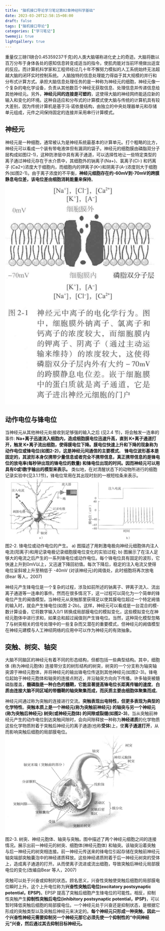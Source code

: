 ```yaml
---
title: "脑机接口导论学习笔记第02章神经科学基础"
date: 2023-03-20T12:58:15+08:00
draft: false
tags: ["脑机接口导论"]
categories: ["学习笔记"]
twemoji: true
lightgallery: true
---
```


重量仅三磅(1磅合0.45359237千克)的人类大脑堪称进化史上的奇迹。大脑将数以百万分布于身体各处的感知信息转变成适当的指令，使肌肉能对当前环境做出适宜的反应。而计算机科学家和工程师经过几十年不懈努力模拟的人工系统始终无法超越大脑的闭环实时控制系统。
人脑独特的信息处理能力得益于其大规模的并行和分布式计算方式。承担大脑信息处理任务的是一种称为神经元的细胞，神经元像一个复杂的电化学设备，负责从其他数百个神经无获取信息、处理信息并传递信息给其他神经元。另外，**神经元间的连接是可塑的**，这使得大脑的神经网终能适应新的输入和变化的环境。这种自适应和分布式的计算模式使大脑与传统的计算机具有较大差别，因为传统计算机是基于冯·诺依曼结构，由独立的中央处理器单元和存储单元组成，元件之间保持固定的连接并采用串行计算模式。

## 神经元
神经元是一种细胞，通常被认为是神经系统最基本的计算单元。打个粗略的比方，神经元可以看成一个装有带电液体但有漏洞的袋子。神经元的细胞膜由磷脂双分子层构成如图(2-1)，这种防渗层中具有离子通道，可以选择性地让一些特定类型的离子通过神经元存在于水介质中，其细胞外的钠离子(Na+)、氯离子(Cl-) 和钙离子 (Ca2+)浓度大于细胞内，而细胞内的钾离子(K+)和阴离子(A-)浓度则大于细胞外(如图2-1)。由于离子浓度的不平衡，**神经元细胞存在约-60mV到-70mV的跨膜静息电位差，该电位差由细胞消耗能量来保持**。
![](./image/2023-03-31-22-14-11.png)

## 动作电位与锋电位
当神经元从其他神经元处接收到足够强的输入之后 (见2.4 节)，将会触发一连串的事件:
**Na+离子迅速流入细胞内，造成细胞膜电位迅速升高，直到 K+离子通道打开，触发 K+离子流出细胞，使得膜电位下降。膜电位快速上升和下降的现象称为动作电位或锋电位(如图2-2)，这是神经元间通信的主要模式**。
**锋电位波形基本是固定的，其波形本身仅携带少量信息或者完全不携带信息，真正携带信息的是锋电位的放电率(每秒钟出现的锋电位的数量) 和锋电位出现的时间。因而神经元可以用具有0或1数字输出的模型来表示。**
类似地，在对清醒状态下的动物所进行的细胞记录实验中(见3.1.1节)，锋电位常用在其出现时刻的一根短柱条来表示。
![](./image/2023-03-31-22-19-18.png)
图2-2. 锋电位或动作电位的产生。
a) 图描述了用刺激电极向神经元细胞体内注人电流(阳离子)和用记录电极记录细胞膜电位变化的实验过程;
b) 图展示了在注人足够大的电流之后产生的一系列锋电位或动作电位。每个锋电位具有固定的波形，它快速上升到0mV以上，又迅速下降回初值。每次下降后，稳定的注入电流又使得电位呈斜坡上升至稍低于 -40mV (对该神经元)的阈值处，此时细胞将再次放电(Bear 等人，2007)

神经元产生锋电位是一个复杂的过程，涉及如前所述的钠离子、钾离子流入、流出离子通道等一连串的事件。然而在很多情况下，这一过程可以简化为一个简单的锋电位产生的闽值模型。当神经元从突触那里获得足以使其膜电位超过一个特定阙值的输入时，就会产生锋电位(如图 2-2b)。这样，神经元可以看成是一台混合的模-数计算设备，它将数字输入0/1 转换成局部膜电位的模拟变化，这些模拟变化在神经元胞体中进行求和，如果总和超过闽值则产生锋电位。当然，这种简化模型忽略了与树突相关的信号处理中的一些复杂而又潜在的重要模式，但神经元的阙值模型在神经元建模与人工神经网络的应用中可以作为神经元的有效抽象。

## 突触、树突、轴突
大脑不同脑区的神经元有着不同的形态结构，但都包括一些典型结构。其中，细胞体 (称为神经元胞体) 连接带分支的树形结构的树突，树突的一个分支称为轴突轴突源于神经元胞体，并将神经元的输出锋电位传送到其他神经元(如图2-3)。锋电位起始于神经元胞体和轴突的连接点附近，并沿轴突方向向下传播。许多轴突被髓磷脂覆盖，**髓磷脂是一种白色的髓鞘，它能显著提高锋电位长距离传输的速度**。**白质由连接大脑不同区域的带髓鞘的轴突聚集而成，而灰质主要由细胞体聚集而成**。

神经元间通过称为突触的连接进行交流。**突触表现出电特性，但更多表现为典型的化学特性**。**突触本质上是一个神经元(称为突触前神经元) 的轴突与另一个神经元(称为突触后神经元) 树突(或神经元胞体) 的间隙或裂缝(如图2-3)**。当从突触前神经元产生的动作电位到达突触间隙时，会向间隙释放一种称为**神经递质**的化学物质这些化学物质附着于突触后神经元的离子通道(也称**受体**)上，使**离子通道打开**，从而影响突触后细胞的局部膜电位。
![](./image/2023-03-31-22-23-44.png)
图2-3. 树突、神经元胞体、轴突与突触。图中描述了两个神经元细胞之间的连接情况。展示出前一神经元的树突、细胞体(神经元胞体) 和轴突。该轴突沿着突触与后一神经元的树突相连接。前一神经元传送来的锋电位引起存储在突触前神经元轴突端部突触囊泡中的神经递质释放。这些神经递质附着于后一神经元树突的受体上，造成离子通道的打开。从而使离子流进或流出细胞，导致突触后神经元局部膜电位的变化(改编自Bear 等人，2007)

突触可以处于兴奋或抑制的状态。顾名思义，兴奋性突触使突触后细胞的局部膜电位瞬时上升。这个上升电位称为**兴奋性突触后电位(excitatory postsynaptic potential，EPSP)**。EPSP 提高了突触后细胞产生锋电位的可能性。相反，抑制性突触产生**抑制性突触后电位(inhibitory postsynaptic potential，IPSP)**，可以暂时降低突触后细胞的局部膜电位。一个神经元处于兴奋还是抑制状态，是根据它形成的突触类型以及突触后神经元来决定的。**每个神经元只形成一种突触，因此一个兴奋性神经元需要抑制另一个神经元那它必须先使一个抑制性的“中间神经元”兴奋，然后通过其去抑制目标神经元。**

